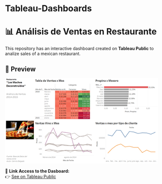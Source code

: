 # Tableau-Dashboards
# 📊 Análisis de Ventas en Restaurante

This repository has an interactive dashboard created on **Tableau Public** to analize sales of a mexican restaurant.

## 📸 Preview  
![Dashboard Preview](https://github.com/camilodel02/Tableau-Dashboards/blob/main/Dashboard_rest_Tableau.png)

🔗 **Link Access to the Dasboard:**  
👉 [See on Tableau Public](https://public.tableau.com/views/AnlisisVentasRestaurante/Historia1?:language=es-ES&publish=yes&:sid=&:redirect=auth&:display_count=n&:origin=viz_share_link)

